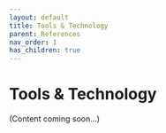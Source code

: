 ```yaml
---
layout: default
title: Tools & Technology
parent: References
nav_order: 1
has_children: true
---
```


# Tools & Technology

(Content coming soon...)
